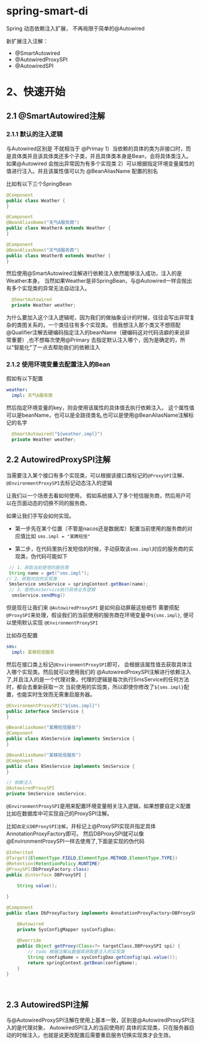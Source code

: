 # spring-smart-di
Spring 动态依赖注入扩展， 不再局限于简单的@Autowired

新扩展注入注解：
- @SmartAutowired
- @AutowiredProxySPI
- @AutowiredSPI


# 2、快速开始

## 2.1 @SmartAutowired注解


### 2.1.1 默认的注入逻辑
与Autowired区别是
不就相当于 @Primay
1）当依赖的具体的类为非接口时，而是具体类并且该具体类还多个子类，并且具体类本身是Bean，会将具体类注入。 如果@Autowired 会抛出异常因为有多个实现类
2）可以根据指定环境变量属性的值进行注入。并且该属性值可以为 @BeanAliasName 配置的别名


比如有以下三个SpringBean
```java
@Component
public class Weather {
}

@Component
@BeanAliasName("天气A服务商")
public class WeatherA extends Weather {
}

@Component
@BeanAliasName("天气B服务商")
public class WeatherB extends Weather {
}
```

然后使用@SmartAutowired注解进行依赖注入依然能够注入成功，注入的是Weather本身。 
当然如果Weather是非SpringBean，与@Autowired一样会抛出有多个实现类的异常无法自动注入。
```java
  @SmartAutowired
  private Weather weather;
```

为什么要加入这个注入逻辑呢，因为我们的做抽象设计的时候，往往会写出非常复杂的类图关系的，一个类往往有多个实现类。
但我想注入那个类又不想搭配@Qualifier注解去硬编码指定注入的beanName（硬编码这对代码洁癖的来说非常重要）,也不想每次使用@Primary
去指定默认注入哪个，因为是确定的，所以"智能化"了一点去帮助我们的依赖注入


### 2.1.2 使用环境变量去配置注入的Bean
假如有以下配置
```yml
weather:
  impl: 天气A服务商
```

然后指定环境变量的key，则会使用该属性的具体值去执行依赖注入。 这个属性值可以是beanName，也可以是全路径类名,也可以是使用@BeanAliasName注解标记的名字
```java
  @SmartAutowired("${weather.impl}")
  private Weather weather;
```



## 2.2 AutowiredProxySPI注解
当需要注入某个接口有多个实现类，可以根据该接口类标记的`@ProxySPI`注解、`@EnvironmentProxySPI`去标记动态注入的逻辑

让我们以一个场景去看如何使用， 假如系统接入了多个短信服务商，然后用户可以在页面动态的切换不同的服务商，

如果让我们手写会如何实现。

- 第一步先在某个位置（不管是nacos还是数据库）配置当前使用的服务商的对应值比如 `sms.impl = "某腾短信"`

- 第二步，在代码里执行发短信的时候，手动获取该`sms.impl`对应的服务商的实现类，伪代码可能如下
```java
 // 1、获取当前使用的服务商
 String name = get("sms.impl");
// 2、获取对应的实现类
 SmsService smsService = springContext.getBean(name);
 // 3、使用smsService执行具体业务逻辑
  smsService.sendMsg()
```

但是现在让我们来 `@AutowiredProxySPI` 是如何自动屏蔽这些细节
需要搭配`@ProxySPI`来处理，假设我们的当前使用的服务商在环境变量中`${sms.impl}`, 便可以使用默认实现 `@EnvironmentProxySPI`

比如存在配置
```yaml
sms:
  impl: 某移短信服务
```

然后在接口类上标记`@EnvironmentProxySPI`即可， 会根据该属性值去获取具体注入哪个实现类。然后就可以使用我们的
@AutowiredProxySPI注解进行依赖注入了,并且注入的是一个代理对象，代理的逻辑是每次执行SmsService的任何方法时，都会去重新获取一次
当前使用的实现类，所以即使你修改了`${sms.impl}`配置，也能实时生效而无需重启服务器。

```java
@EnvironmentProxySPI("${sms.impl}")
public interface SmsService {
}

@BeanAliasName("某腾短信服务")
@Component
public class ASmsService implements SmsService {
}

@BeanAliasName("某移短信服务")
@Component
public class BSmsService implements SmsService {
}

// 依赖注入
@AutowiredProxySPI
private SmsService smsService;

```


`@EnvironmentProxySPI`是用来配置环境变量相关注入逻辑，如果想要自定义配置比如在数据库中可实现自己的ProxySPI注解。

比如`自定义DBProxySPI注解`，并标记上@ProxySPI实现并指定具体AnnotationProxyFactory即可。 
然后DBProxySPI就可以像@EnvironmentProxySPI一样去使用了,下面是实现的伪代码

```java
@Inherited
@Target({ElementType.FIELD,ElementType.METHOD,ElementType.TYPE})
@Retention(RetentionPolicy.RUNTIME)
@ProxySPI(DbProxyFactory.class)
public @interface DBProxySPI {
    
    String value();

}

@Component
public class DbProxyFactory implements AnnotationProxyFactory<DBProxySPI> {

    @Autowired
    private SysConfigMapper sysConfigDao;
    
    @Override
    public Object getProxy(Class<?> targetClass,DBProxySPI spi) {
        // todo 根据注解从数据库获取要注入的实现类
        String configName = sysConfigDao.getConfig(spi.value());
        return springContext.getBean(configName);
    }
}




```

## 2.3 AutowiredSPI注解
与@AutowiredProxySPI注解在使用上基本一致，区别是@AutowiredProxySPI注入的是代理对象， AutowiredSPI注入的当前使用的
具体的实现类，只在服务器启动的时候注入，也就是说更改配置后需要重启服务切换实现类才会生效。







